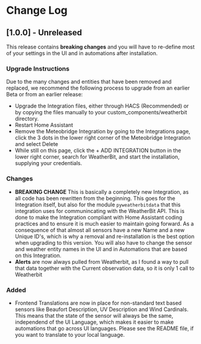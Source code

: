 # Change Log

## [1.0.0] - Unreleased

This release contains **breaking changes** and you will have to re-define most of your settings in the UI and in automations after installation.

### Upgrade Instructions
Due to the many changes and entities that have been removed and replaced, we recommend the following process to upgrade from an earlier Beta or from an earlier release:

- Upgrade the Integration files, either through HACS (Recommended) or by copying the files manually to your custom_components/weatherbit directory.
- Restart Home Assistant
- Remove the Meteobridge Integration by going to the Integrations page, click the 3 dots in the lower right corner of the Meteobridge Integration and select Delete
- While still on this page, click the + ADD INTEGRATION button in the lower right corner, search for WeatherBit, and start the installation, supplying your credentials.

### Changes
- **BREAKING CHANGE** This is basically a completely new Integration, as all code has been rewritten from the beginning. This goes for the Integration itself, but also for the module `pyweatherbitdata` that this integration uses for communincating with the WeatherBit API. This is done to make the Integration compliant with Home Assistant coding practices and to ensure it is much easier to maintain going forward. As a consequence of that almost all sensors have a new Name and a new Unique ID's, which is why a removal and re-installation is the best option when upgrading to this version. You will also have to change the sensor  and weather entity names in the UI and in Automations that are based on this Integration.
- **Alerts** are now always pulled from Weatherbit, as I found a way to pull that data together with the Current observation data, so it is only 1 call to Weatherbit

### Added
- Frontend Translations are now in place for non-standard text based sensors like Beaufort Description, UV Description and Wind Cardinals. This means that the state of the sensor will always be the same, independend of the UI Language, which makes it easier to make automations that go across UI languages. Please see the README file, if you want to translate to your local language.
